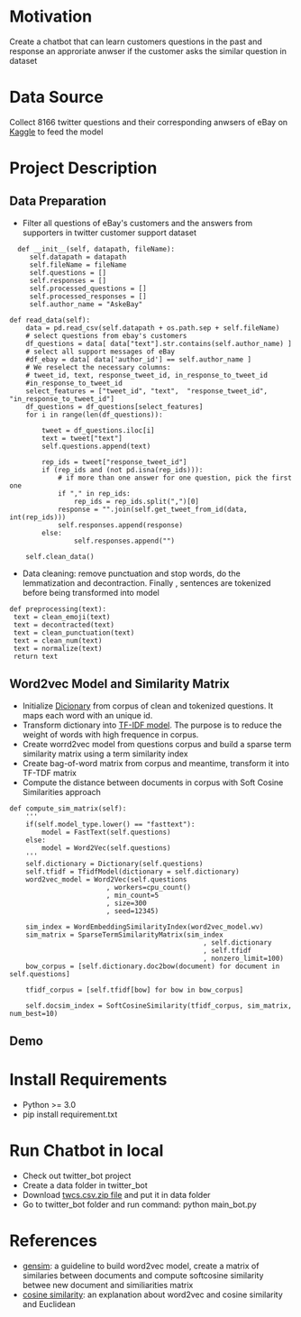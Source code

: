 # Motivation
Create a chatbot that can learn customers questions in the past and response an approriate anwser if the customer asks the similar question in dataset
# Data Source
Collect 8166 twitter questions and their corresponding anwsers of eBay on [Kaggle](https://www.kaggle.com/thoughtvector/customer-support-on-twitter) to feed the model
# Project Description
## Data Preparation
- Filter all questions of eBay's customers and the answers from supporters in twitter customer support dataset
````
  def __init__(self, datapath, fileName):
     self.datapath = datapath
     self.fileName = fileName
     self.questions = []
     self.responses = []
     self.processed_questions = []
     self.processed_responses = []
     self.author_name = "AskeBay"

def read_data(self):
    data = pd.read_csv(self.datapath + os.path.sep + self.fileName)
    # select questions from ebay's customers
    df_questions = data[ data["text"].str.contains(self.author_name) ]
    # select all support messages of eBay
    #df_ebay = data[ data['author_id'] == self.author_name ] 
    # We reselect the necessary columns:
    # tweet_id, text, response_tweet_id, in_response_to_tweet_id
    #in_response_to_tweet_id
    select_features = ["tweet_id", "text",	"response_tweet_id", "in_response_to_tweet_id"]
    df_questions = df_questions[select_features]
    for i in range(len(df_questions)):

        tweet = df_questions.iloc[i]
        text = tweet["text"]
        self.questions.append(text)

        rep_ids = tweet["response_tweet_id"]
        if (rep_ids and (not pd.isna(rep_ids))):
            # if more than one answer for one question, pick the first one
            if "," in rep_ids:
                rep_ids = rep_ids.split(",")[0]
            response = "".join(self.get_tweet_from_id(data, int(rep_ids)))
            self.responses.append(response)
        else:
                self.responses.append("")

    self.clean_data()
````
- Data cleaning: remove punctuation and stop words, do the lemmatization and decontraction. Finally , sentences are tokenized before being transformed into model
```
def preprocessing(text):
 text = clean_emoji(text)
 text = decontracted(text)
 text = clean_punctuation(text)
 text = clean_num(text)
 text = normalize(text)
 return text
````

## Word2vec Model and Similarity Matrix
- Initialize [Dicionary](https://radimrehurek.com/gensim/corpora/dictionary.html) from corpus of clean and tokenized questions. It maps each word with an unique id.
- Transform dictionary into [TF-IDF model](https://radimrehurek.com/gensim/models/tfidfmodel.html). The purpose is to reduce the weight of words with high frequence in corpus.
- Create worrd2vec model from questions corpus and build a sparse term similarity matrix using a term similarity index
- Create bag-of-word matrix from corpus and meantime, transform it into TF-TDF matrix
- Compute the distance between documents in corpus with Soft Cosine Similarities approach
```
def compute_sim_matrix(self):
    '''    
    if(self.model_type.lower() == "fasttext"):
        model = FastText(self.questions) 
    else:
        model = Word2Vec(self.questions)
    '''
    self.dictionary = Dictionary(self.questions)
    self.tfidf = TfidfModel(dictionary = self.dictionary)
    word2vec_model = Word2Vec(self.questions
                        , workers=cpu_count()
                        , min_count=5
                        , size=300
                        , seed=12345)

    sim_index = WordEmbeddingSimilarityIndex(word2vec_model.wv)
    sim_matrix = SparseTermSimilarityMatrix(sim_index
                                                , self.dictionary
                                                , self.tfidf
                                                , nonzero_limit=100)
    bow_corpus = [self.dictionary.doc2bow(document) for document in self.questions]

    tfidf_corpus = [self.tfidf[bow] for bow in bow_corpus]

    self.docsim_index = SoftCosineSimilarity(tfidf_corpus, sim_matrix, num_best=10)
```
 
## Demo
# Install Requirements
- Python >= 3.0
- pip install requirement.txt

# Run Chatbot in local
- Check out twitter_bot project
- Create a data folder in twitter_bot
- Download [twcs.csv.zip file](https://www.kaggle.com/thoughtvector/customer-support-on-twitter) and put it in data folder
- Go to twitter_bot folder and run command: python main_bot.py
# References
- [gensim](https://radimrehurek.com/gensim/similarities/termsim.html#gensim.similarities.termsim.TermSimilarityIndex): a guideline to build word2vec model, create a matrix of similaries between documents and compute softcosine similarity betwee new document and similiarities matrix
- [cosine similarity](https://www.machinelearningplus.com/nlp/cosine-similarity): an explanation about word2vec and cosine similarity and Euclidean
